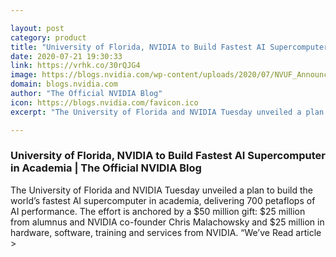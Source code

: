 ```yaml
---

layout: post
category: product
title: "University of Florida, NVIDIA to Build Fastest AI Supercomputer in Academia"
date: 2020-07-21 19:30:33
link: https://vrhk.co/30rQJG4
image: https://blogs.nvidia.com/wp-content/uploads/2020/07/NVUF_Announcement_Visual_FINAL-672x378.jpg
domain: blogs.nvidia.com
author: "The Official NVIDIA Blog"
icon: https://blogs.nvidia.com/favicon.ico
excerpt: "The University of Florida and NVIDIA Tuesday unveiled a plan to build the world’s fastest AI supercomputer in academia, delivering 700 petaflops of AI performance. The effort is anchored by a $50 million gift: $25 million from alumnus and NVIDIA co-founder Chris Malachowsky and $25 million in hardware, software, training and services from NVIDIA. “We’ve Read article &gt;"

---
```


### University of Florida, NVIDIA to Build Fastest AI Supercomputer in Academia | The Official NVIDIA Blog

The University of Florida and NVIDIA Tuesday unveiled a plan to build the world’s fastest AI supercomputer in academia, delivering 700 petaflops of AI performance. The effort is anchored by a $50 million gift: $25 million from alumnus and NVIDIA co-founder Chris Malachowsky and $25 million in hardware, software, training and services from NVIDIA. “We’ve Read article &gt;
